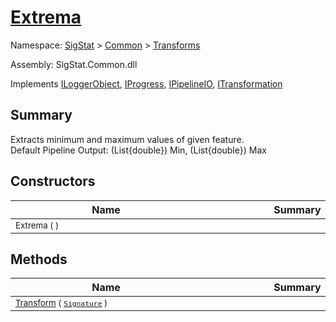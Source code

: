 # [Extrema](./Extrema.md)

Namespace: [SigStat]() > [Common](./../README.md) > [Transforms](./README.md)

Assembly: SigStat.Common.dll

Implements [ILoggerObject](./../ILoggerObject.md), [IProgress](./../Helpers/IProgress.md), [IPipelineIO](./../Pipeline/IPipelineIO.md), [ITransformation](./../ITransformation.md)

## Summary
Extracts minimum and maximum values of given feature.  <br>Default Pipeline Output: (List{double}) Min, (List{double}) Max

## Constructors

| Name | Summary | 
| --- | --- | 
| <div style="width:290px"><sub>Extrema (  )</sub></div>| <div style="width:290px"><sub></sub></div>| <br>


## Methods

| Name | Summary | 
| --- | --- | 
| <div style="width:290px"><sub>[Transform](./Methods/Extrema-100663616.md) ( [`Signature`](./../Signature.md) )</sub></div>| <div style="width:290px"><sub></sub></div>| <br>


